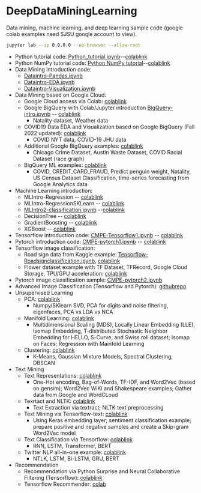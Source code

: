# DeepDataMiningLearning
Data mining, machine learning, and deep learning sample code (google colab examples need SJSU google account to view).

```bash
jupyter lab --ip 0.0.0.0 --no-browser --allow-root
```
* Python tutorial code: [Python_tutorial.ipynb](./Python_tutorial.ipynb)--[colablink](https://colab.research.google.com/drive/1KpLTxgvmFzSlmr486zZwfUBUt-U4-ukT?usp=sharing)
* Python NumPy tutorial code: [Python NumPy tutorial](./Python-Numpy.ipynb)--[colablink](https://colab.research.google.com/drive/10CtxFoyTUk5RIPX4MnOOhYYe3DGAitYW?usp=sharing)
* Data Mining introduction code: 
   * [Dataintro-Pandas.ipynb](./Dataintro-Pandas.ipynb)
   * [Dataintro-EDA.ipynb](./Dataintro-EDA.ipynb)
   * [Dataintro-Visualization.ipynb](./Dataintro-Visualization.ipynb)
* Data Mining based on Google Cloud: 
   * Google Cloud access via Colab: [colablink](https://colab.research.google.com/drive/1fmNMY23wzoQQTGoGns1cgTrjOIuj-Qtc?usp=sharing)
   * Google BigQuery with Colab/Jupyter introduction [BigQuery-intro.ipynb](./BigQuery-intro.ipynb) -- [colablink](https://colab.research.google.com/drive/1HREJs7dUZfrJaPP2wApPNtaINpe2Rtey?usp=sharing)
      * Natality dataset, Weather data
   * COVID19 Data EDA and Visualization based on Google BigQuery (Fall 2022 updated): [colablink](https://colab.research.google.com/drive/1y4zQl_SxA1DEbjI5XjBuxmXQrx5xI1vE?usp=sharing)
      * COVID NYT data, COVID-19 JHU data
   * Additional Google BigQuery examples: [colablink](https://colab.research.google.com/drive/1eHj3g5qwzp4uhE0j0qagCLj5SBWIbuTL?usp=sharing)
      * Chicago Crime Dataset, Austin Waste Dataset, COVID Racial Dataset (race graph)
   * BigQuery ML examples: [colablink](https://colab.research.google.com/drive/1ZX5X9ryN9fq6R1Sb7kEscPaJjRGx0ft3?usp=sharing)
      * COVID, CREDIT_CARD_FRAUD, Predict penguin weight, Natality, US Census Dataset Classification, time-series forecasting from Google Analytics data
* Machine Learning introduction: 
   * MLIntro-Regression -- [colablink](https://colab.research.google.com/drive/1atrY6rpfPKs5K1VxddfEOWR5QRarxHiG?usp=sharing)
   * MLIntro-RegressionSKLearn -- [colablink](https://colab.research.google.com/drive/1XUzW9vSqyNM02v9F5ueaLMtFb0VorOA3?usp=sharing)
   * [MLIntro2-classification.ipynb](./MLIntro2-classification.ipynb) --[colablink](https://colab.research.google.com/drive/1znfskFZFo-m7VjnI5vgcxdaPWHvLLG9H?usp=sharing)
   * DecisionTree -- [colablink](https://colab.research.google.com/drive/15N_qxOY74batHHjTvkh6zoQ0_85bfdDQ?usp=sharing)
   * GradientBoosting -- [colablink](https://colab.research.google.com/drive/1eT68ZVw3F8Dw1ZjYmfPo3wJutS68S80Q?usp=sharing)
   * XGBoost -- [colablink](https://colab.research.google.com/drive/1ZKtpwoRnK8r2fy8ucXoz1K9E98X76dFC?usp=sharing)
* Tensorflow introduction code: [CMPE-Tensorflow1.ipynb](./CMPE-Tensorflow1.ipynb) -- [colablink](https://colab.research.google.com/drive/188d4pSon4mSAzhGG54zXjWctTOo7Ds53?usp=sharing)
* Pytorch introduction code: [CMPE-pytorch1.ipynb](./CMPE-pytorch1.ipynb) -- [colablink](https://colab.research.google.com/drive/1KZKXqa8FkaJpruUl1XzE7vjvb4pHfMoS?usp=sharing)
* Tensorflow image classification:
   * Road sign data from Kaggle example: [Tensorflow-Roadsignclassification.ipynb](./Tensorflow-Roadsignclassification.ipynb), [colablink](https://colab.research.google.com/drive/1W0bwQVXDFakcB7FdQbbkrSdsucNWW7we)
   * Flower dataset example with TF Dataset, TFRecord, Google Cloud Storage, TPU/GPU acceleration: [colablink](https://colab.research.google.com/drive/1_CwebpyvkcTdAW4zbffga6DT58yw0bZO?usp=sharing)
* Pytorch image classification sample: [CMPE-pytorch2.ipynb](./CMPE-pytorch2.ipynb)
* Advanced Image Classification (Tensorflow and Pytorch): [githubrepo](https://github.com/lkk688/MultiModalClassifier)
* Unsupervised Learning
  * PCA: [colablink](https://colab.research.google.com/drive/1zho_nKQq8yQ-4IFXxw9GZEcdhVdtOabX?usp=share_link)
    * Numpy/SKlearn SVD, PCA for digits and noise filtering, eigenfaces, PCA vs LDA vs NCA
  * Manifold Learning: [colablink](https://colab.research.google.com/drive/1XkCpm7tsnngB7l7AUcrnIo3rKjyfOZev?usp=share_link)
    * Multidimensional Scaling (MDS), Locally Linear Embedding (LLE), Isomap Embedding, T-distributed Stochastic Neighbor Embedding for HELLO, S-Curve, and Swiss roll dataset; Isomap on Faces; Regression with Mainfold Learning
  * Clustering: [colablink](https://colab.research.google.com/drive/1wOMrFR7AXnSc99mUkpJhMLfshpe5aeGd?usp=share_link) 
    * K-Means, Gaussian Mixture Models, Spectral Clustering, DBSCAN 
* Text Mining
   * Text Representations: [colablink](https://colab.research.google.com/drive/1L4gyfPqvqdvWSGy88DXVS-7nta1pGWB8?usp=sharing)
      * One-Hot encoding, Bag-of-Words, TF-IDF, and Word2Vec (based on gensim); Word2Vec WiKi and Shakespeare examples; Gather data from Google and WordCLoud
   * Texrtact and NLTK: [colablink](https://colab.research.google.com/drive/1q6Khw3MGJg2S1q8eOcpgtnbLPS_LD7Uj?usp=share_link)
      * Text Extraction via textract; NLTK text preprocessing
   * Text Mining via Tensorflow-text: [colablink](https://colab.research.google.com/drive/1kcM8zAPWDQa1_82OCl74CZOCgZDofipR?usp=share_link)
      * Using Keras embedding layer; sentiment classification example; prepare positive and negative samples and create a Skip-gram Word2Vec model  
   * Text Classification via Tensorflow: [colablink](https://colab.research.google.com/drive/1NyIjdj4d4lueByK-_17BepKLRXz7oM9e?usp=sharing)
      * RNN, LSTM, Transformer, BERT
   * Twitter NLP all-in-one example: [colablink](https://colab.research.google.com/drive/16Lq8pFyxwIUhFi241FYDrG-VfBBSTsgE?usp=sharing)
      * NTLK, LSTM, Bi-LSTM, GRU, BERT
* Recommendation
   * Recommendation via Python Surprise and Neural Collaborative Filtering (Tensorflow): [colablink](https://colab.research.google.com/drive/1PNi5Vl4YRCsNdLS-pcODSdgbhBlPUoBI?usp=sharing)
   * Tensorflow Recommender: [colab](https://colab.research.google.com/drive/14tfyPInCyZzcr4sk6zRejHR1847WwVR9?usp=sharing)
